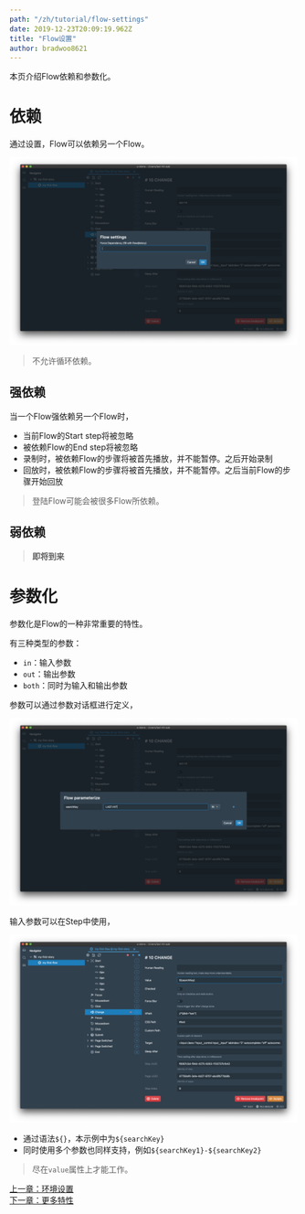 ```yaml
---
path: "/zh/tutorial/flow-settings"
date: 2019-12-23T20:09:19.962Z
title: "Flow设置"
author: bradwoo8621
---
```


<p class="sub-title">本页介绍Flow依赖和参数化。</p>

# 依赖
通过设置，Flow可以依赖另一个Flow。

![Flow Dependency](./dependency.png)

> 不允许循环依赖。

## 强依赖
当一个Flow强依赖另一个Flow时，  
- 当前Flow的Start step将被忽略
- 被依赖Flow的End step将被忽略
- 录制时，被依赖Flow的步骤将被首先播放，并不能暂停。之后开始录制
- 回放时，被依赖Flow的步骤将被首先播放，并不能暂停。之后当前Flow的步骤开始回放

> 登陆Flow可能会被很多Flow所依赖。

## 弱依赖

> **即将到来**

# 参数化
参数化是Flow的一种非常重要的特性。

有三种类型的参数：
- `in`：输入参数
- `out`：输出参数
- `both`：同时为输入和输出参数

参数可以通过参数对话框进行定义，

![Parameters](./parameter.png)

输入参数可以在Step中使用，

![Parameters In Step](./parameter-in-step.png)

- 通过语法`${}`，本示例中为`${searchKey}`
- 同时使用多个参数也同样支持，例如`${searchKey1}-${searchKey2}`

> 尽在`value`属性上才能工作。

<div class="doc-page-links">
	<div>
		<a href="/zh/tutorial/env-settings/">上一章：环境设置</a>
	</div>
	<div>
		<a href="/zh/tutorial/more-features/">下一章：更多特性</a>
	</div>
</div>
